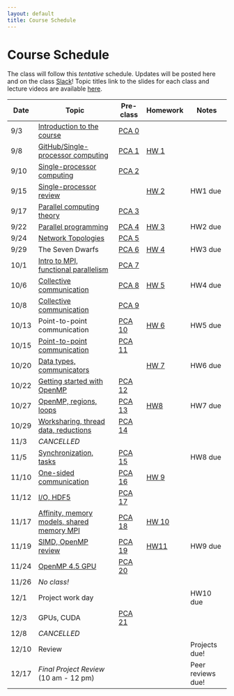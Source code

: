 ```yaml
---
layout: default
title: Course Schedule
---
```


# Course Schedule

The class will follow this _tentative_ schedule. Updates will be posted here and on the class [Slack](http://cmse-822.slack.com)!
Topic titles link to the slides for each class and lecture videos are available [here](https://drive.google.com/drive/folders/1lmzH8miLcIRv9l3_hvKaNXaPLlmsB-F9?usp=sharing).

Date  | Topic                      | Pre-class | Homework | Notes
------|----------------------------|-----------|-------------|------
9/3   | [Introduction to the course ](assets/Lecture0.pdf) | [PCA 0](assignments/pca0.md) |  |
9/8   | [GitHub/Single-processor computing](assets/Lecture1.pdf) | [PCA 1](assignments/pca1.md) | [HW 1](assignments/hw1.md) |
9/10  | [Single-processor computing](assets/Lecture2.pdf) | [PCA 2](assignments/pca2.md) | |
9/15  | [Single-processor review](assets/Lecture3.pdf) |  | [HW 2](assignments/hw2.md) | HW1 due
9/17  | [Parallel computing theory](assets/Lecture4.pdf)  | [PCA 3](assignments/pca3.md) | |
9/22  | [Parallel programming](assets/Lecture5.pdf)       | [PCA 4](assignments/pca4.md) | [HW 3](assignments/hw3.md) | HW2 due
9/24  | [Network Topologies](assets/Lecture6.pdf) | [PCA 5](assignments/pca5.md)  
9/29  | The Seven Dwarfs           | [PCA 6](assignments/pca6.md) | [HW 4](assignments/hw4.md) | HW3 due
10/1  | [Intro to MPI, functional parallelism](assets/Lecture8.pdf)   | [PCA 7](assignments/pca7.md) |  |
10/6  | [Collective communication](assets/Lecture9.pdf) | [PCA 8](./assignments/pca8.md) | [HW 5](assignments/hw5.md) | HW4 due
10/8  | [Collective communication](assets/Lecture10.pdf) | [PCA 9](assignments/pca9.md) | |
10/13 | Point-to-point communication | [PCA 10](assignments/pca10.md) | [HW 6](assignments/hw6.md) | HW5 due
10/15 | [Point-to-point communication](assets/Lecture12.pdf) | [PCA 11](assignments/pca11.md) | | 
10/20 | [Data types, communicators](assets/Lecture13.pdf)    |  | [HW 7](assignments/hw7.md) | HW6 due
10/22 | [Getting started with OpenMP](assets/Lecture14.pdf)  | [PCA 12](assignments/pca12.md) |  |
10/27 | [OpenMP, regions, loops](assets/Lecture15.pdf) | [PCA 13](assignments/pca13.md) | [HW8](assignments/hw8.md) | HW7 due
10/29 | [Worksharing, thread data, reductions](assets/Lecture16.pdf) | [PCA 14](assignments/pca14.md) | |
11/3 |  _CANCELLED_   | | |
11/5  | [Synchronization, tasks](assets/Lecture17.pdf) | [PCA 15](assignments/pca15.md) |  | HW8 due
11/10  | [One-sided communication](assets/Lecture18.pdf) | [PCA 16](assignments/pca16.md) | [HW 9](assignments/hw9.md) |
11/12 | [I/O, HDF5](assets/Lecture19.pdf) | [PCA 17](assignments/pca17.md) |  |
11/17 | [Affinity, memory models, shared memory MPI](assets/Lecture20.pdf) | [PCA 18](assignments/pca18.md) |[HW 10](assignments/hw10.md) | 
11/19 | [SIMD, OpenMP review](assets/Lecture21.pdf)    | [PCA 19](assignments/pca19.md) | [HW11](assignments/hw11.md) | HW9 due
11/24 | [OpenMP 4.5 GPU](assets/Lecture22.pdf)   | [PCA 20](assignments/pca20.md) | | 
11/26 | _No class!_ | |  |
12/1 | Project work day    | | | HW10 due
12/3  | GPUs, CUDA        | [PCA 21](assignments/pca21.md) | |
12/8  | _CANCELLED_       | | |
12/10 | Review          | | | Projects due! 
12/17 | _Final Project Review_ (10 am - 12 pm) | | | Peer reviews due!